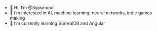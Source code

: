 - 👋 Hi, I’m @Sigismond
- 👀 I’m interested in AI, machine learning, neural networks, indie games making
- 🌱 I’m currently learning SurrealDB and Angular

